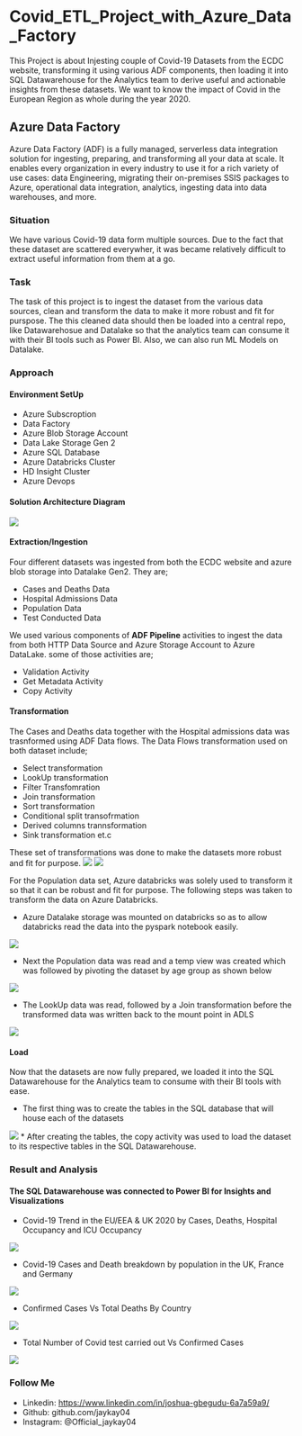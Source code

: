 # Covid_ETL_Project_with_Azure_Data_Factory
This Project is about Injesting couple of Covid-19 Datasets from the ECDC website, transforming it using various ADF components, then loading it into SQL Datawarehouse for the Analytics team to derive useful and actionable insights from these datasets.
We want to know the impact of Covid in the European Region as whole during the year 2020.

## Azure Data Factory
Azure Data Factory (ADF) is a fully managed, serverless data integration solution for ingesting, preparing, and transforming all your data at scale. It enables every organization in every industry to use it for a rich variety of use cases: data Engineering, migrating their on-premises SSIS packages to Azure, operational data integration, analytics, ingesting data into data warehouses, and more.

### Situation
We have various Covid-19 data form multiple sources. 
Due to the fact that these dataset are scattered everywher, it was became relatively difficult to extract useful information from them at a go.

### Task
The task of this project is to ingest the dataset from the various data sources, clean and transform the data to make it more robust and fit for purspose. 
The this cleaned data should then be loaded into a central repo, like Datawarehosue and Datalake so that the analytics team can consume it with their BI tools such as Power BI. Also, we can also run ML Models on Datalake.

### Approach
#### Environment SetUp
* Azure Subscroption
* Data Factory 
* Azure Blob Storage Account
* Data Lake Storage Gen 2
* Azure SQL Database
* Azure Databricks Cluster
* HD Insight Cluster
* Azure Devops
#### Solution Architecture Diagram
<img src="https://github.com/jaykay04/Covid_ETL_Project_with_Azure_Data_Factory/blob/main/ADFProject%20Diagram.png">

#### Extraction/Ingestion
Four different datasets was ingested from both the ECDC website and azure blob storage into Datalake Gen2.
They are;
* Cases and Deaths Data
* Hospital Admissions Data
* Population Data
* Test Conducted Data

We used various components of **ADF Pipeline** activities to ingest the data from both HTTP Data Source and Azure Storage Account to Azure DataLake.
some of those activities are;
* Validation Activity
* Get Metadata Activity
* Copy Activity

#### Transformation
The Cases and Deaths data together with the Hospital admissions data was trasnformed using ADF Data flows.
The Data Flows transformation used on both dataset include;
* Select transformation
* LookUp transformation
* Filter Transfomration
* Join transformation
* Sort transformation
* Conditional split transofrmation
* Derived columns trannsformation
* Sink transformation et.c

These set of transformations was done to make the datasets more robust and fit for purpose.
<img src="https://github.com/jaykay04/Covid_ETL_Project_with_Azure_Data_Factory/blob/main/images/transform_hospital_admissions.png">
<img src="https://github.com/jaykay04/Covid_ETL_Project_with_Azure_Data_Factory/blob/main/images/tranform_cases_deaths.png">

For the Population data set, Azure databricks was solely used to transform it so that it can be robust and fit for purpose.
The following steps was taken to transform the data on Azure Databricks.
* Azure Datalake storage was mounted on databricks so as to allow databricks read the data into the pyspark notebook easily.
<img src="https://github.com/jaykay04/Covid_ETL_Project_with_Azure_Data_Factory/blob/main/images/mount_storage.png">

* Next the Population data was read and a temp view was created which was followed by pivoting the dataset by age group as shown below
<img src="https://github.com/jaykay04/Covid_ETL_Project_with_Azure_Data_Factory/blob/main/images/read_pivot_population_data.png">

* The LookUp data was read, followed by a Join transformation before the transformed data was written back to the mount point in ADLS
<img src="https://github.com/jaykay04/Covid_ETL_Project_with_Azure_Data_Factory/blob/main/images/join_tranformation_population%20data.png">

#### Load
Now that the datasets are now fully prepared, we loaded it into the SQL Datawarehouse for the Analytics team to consume with their BI tools with ease.
* The first thing was to create the tables in the SQL database that will house each of the datasets
<img src="https://github.com/jaykay04/Covid_ETL_Project_with_Azure_Data_Factory/blob/main/images/create_table_sql.png">
* After creating the tables, the copy activity was used to load the dataset to its respective tables in the SQL Datawarehouse.

### Result and Analysis
#### The SQL Datawarehouse was connected to Power BI for Insights and Visualizations
* Covid-19 Trend in the EU/EEA & UK 2020 by Cases, Deaths, Hospital Occupancy and ICU Occupancy
<img src="https://github.com/jaykay04/Covid_ETL_Project_with_Azure_Data_Factory/blob/main/images/Covid-19_trend_EU_Uk.png">

* Covid-19 Cases and Death breakdown by population in the UK, France and Germany
<img src="https://github.com/jaykay04/Covid_ETL_Project_with_Azure_Data_Factory/blob/main/images/Covid-19%20Trend%20for%20UK%2C%20Germany%20and%20France.png">

* Confirmed Cases Vs Total Deaths By Country
<img src="https://github.com/jaykay04/Covid_ETL_Project_with_Azure_Data_Factory/blob/main/images/Number%20of%20Cases%20Vs%20Deaths%20Per%20Country.png">

* Total Number of Covid test carried out Vs Confirmed Cases
<img src="https://github.com/jaykay04/Covid_ETL_Project_with_Azure_Data_Factory/blob/main/images/Covid%20test%20done%20per%20Country.png">

### Follow Me
* Linkedin: https://www.linkedin.com/in/joshua-gbegudu-6a7a59a9/
* Github: github.com/jaykay04
* Instagram: @Official_jaykay04
